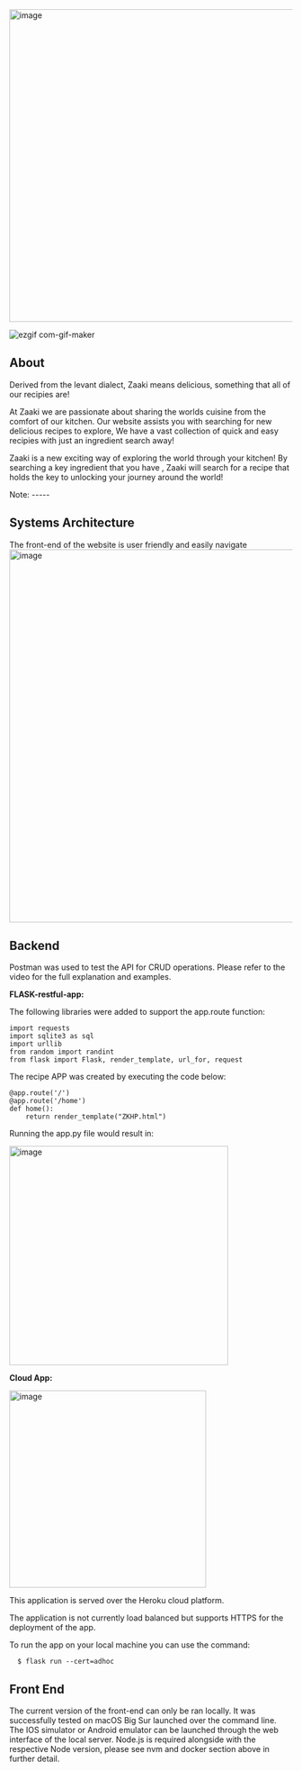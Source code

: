 <img width="555" alt="image" src="https://user-images.githubusercontent.com/102805353/162575394-7a887c43-c3f0-4a76-a6ec-d9bb2d91f011.png">

![ezgif com-gif-maker](https://user-images.githubusercontent.com/102805353/162577171-c52b1c48-1fad-441c-858a-3fc6ac8db059.gif)

## About

Derived from the levant dialect, Zaaki means delicious, something that all of our recipies are!

At Zaaki we are passionate about sharing the worlds cuisine from the comfort of our kitchen.  Our website assists you with searching for new delicious recipes to explore, We have a vast collection of quick and easy recipies with just an ingredient search away!

Zaaki is a new exciting way of exploring the world through your kitchen! By searching a key ingredient that you have , Zaaki will search for a recipe that holds the key to unlocking your journey around the world! 

Note: -----

## Systems Architecture

The front-end of the website is user friendly and easily navigate
<img width="662" alt="image" src="https://user-images.githubusercontent.com/102805353/162575104-d4084cbc-0e27-41bc-a048-ca1108f1f4a0.png">


## Backend

Postman was used to test the API for CRUD operations. Please refer to the video for the full explanation and examples.

**FLASK-restful-app:**

The following libraries were added to support the app.route function:
```
import requests
import sqlite3 as sql
import urllib
from random import randint
from flask import Flask, render_template, url_for, request
```
The recipe APP was created by executing the code below:
```
@app.route('/')
@app.route('/home')
def home():
    return render_template("ZKHP.html")
```
Running the app.py file would result in:

<img width="389" alt="image" src="https://user-images.githubusercontent.com/102805353/162568512-5bbfe32e-89a7-47fd-8f2f-0680342126d4.png">

**Cloud App:**

<img width="350" alt="image" src="https://user-images.githubusercontent.com/102805353/162575286-f529117f-80b0-49ce-a309-be1942d79da5.png">



This application is served over the Heroku cloud platform.

The application is not currently load balanced but supports HTTPS for the deployment of the app.

To run the app on your local machine you can use the command:
```
  $ flask run --cert=adhoc
```

## Front End

The current version of the front-end can only be ran locally. It was successfully tested on macOS Big Sur launched over the command line. The IOS simulator or Android emulator can be launched through the web interface of the local server. Node.js is required alongside with the respective Node version, please see nvm and docker section above in further detail.

